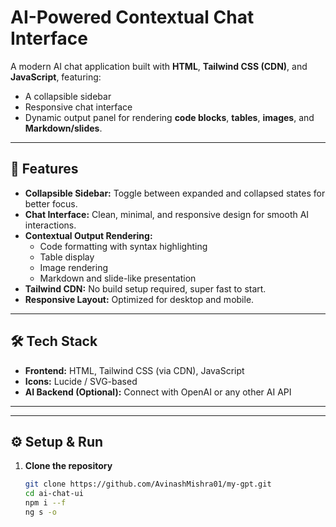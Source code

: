 # AI-Powered Contextual Chat Interface

A modern AI chat application built with **HTML**, **Tailwind CSS (CDN)**, and **JavaScript**, featuring:
- A collapsible sidebar
- Responsive chat interface
- Dynamic output panel for rendering **code blocks**, **tables**, **images**, and **Markdown/slides**.

---

## 🚀 Features

- **Collapsible Sidebar:** Toggle between expanded and collapsed states for better focus.
- **Chat Interface:** Clean, minimal, and responsive design for smooth AI interactions.
- **Contextual Output Rendering:**
  - Code formatting with syntax highlighting
  - Table display
  - Image rendering
  - Markdown and slide-like presentation
- **Tailwind CDN:** No build setup required, super fast to start.
- **Responsive Layout:** Optimized for desktop and mobile.

---

## 🛠️ Tech Stack

- **Frontend:** HTML, Tailwind CSS (via CDN), JavaScript
- **Icons:** Lucide / SVG-based
- **AI Backend (Optional):** Connect with OpenAI or any other AI API

---


---

## ⚙️ Setup & Run

1. **Clone the repository**
   ```bash
   git clone https://github.com/AvinashMishra01/my-gpt.git
   cd ai-chat-ui
   npm i --f
   ng s -o 

